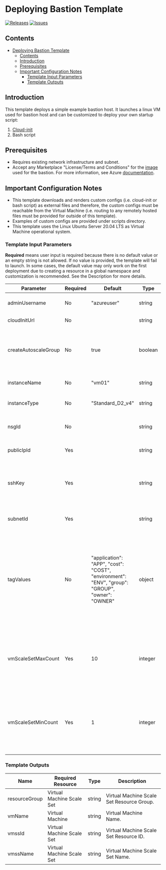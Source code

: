 
# Deploying Bastion Template

[![Releases](https://img.shields.io/github/release/f5networks/f5-azure-arm-templates-v2.svg)](https://github.com/f5networks/f5-azure-arm-templates-v2/releases)
[![Issues](https://img.shields.io/github/issues/f5networks/f5-azure-arm-templates-v2.svg)](https://github.com/f5networks/f5-azure-arm-templates-v2/issues)

## Contents

- [Deploying Bastion Template](#deploying-bastion-template)
  - [Contents](#contents)
  - [Introduction](#introduction)
  - [Prerequisites](#prerequisites)
  - [Important Configuration Notes](#important-configuration-notes)
    - [Template Input Parameters](#template-input-parameters)
    - [Template Outputs](#template-outputs)

## Introduction

This template deploys a simple example bastion host. It launches a linux VM used for bastion host and can be customized to deploy your own startup script:

1) [Cloud-init](https://cloudinit.readthedocs.io/en/latest/)
2) Bash script


## Prerequisites

- Requires existing network infrastructure and subnet.
- Accept any Marketplace "License/Terms and Conditions" for the [image](https://azuremarketplace.microsoft.com/en-us/marketplace/apps/canonical.0001-com-ubuntu-server-focal?tab=Overview) used for the bastion. For more information, see Azure [documentation](https://docs.microsoft.com/en-us/azure/virtual-machines/linux/cli-ps-findimage#deploy-an-image-with-marketplace-terms).

## Important Configuration Notes

- This template downloads and renders custom configs (i.e. cloud-init or bash script) as external files and therefore, the custom configs must be reachable from the Virtual Machine (i.e. routing to any remotely hosted files must be provided for outside of this template).
- Examples of custom configs are provided under scripts directory.
- This template uses the Linux Ubuntu Server 20.04 LTS as Virtual Machine operational system.


### Template Input Parameters

**Required** means user input is required because there is no default value or an empty string is not allowed. If no value is provided, the template will fail to launch. In some cases, the default value may only work on the first deployment due to creating a resource in a global namespace and customization is recommended. See the Description for more details.

| Parameter | Required | Default | Type | Description |
| --- | --- | --- | --- | --- |
| adminUsername | No | "azureuser" | string | User name for the Virtual Machine. |
| cloudInitUrl | No |  | string | URI to cloud-init config. |
| createAutoscaleGroup | No | true | boolean | Choose true to create the bastion instances in an autoscaling configuration. |
| instanceName | No | "vm01" | string | Name of the Virtual Machine. |
| instanceType | No | "Standard_D2_v4" | string | Enter valid instance type. |
| nsgId | No |  | string | Private NSG ID for the Virtual Machine. |
| publicIpId | Yes |  | string | Public IP ID for the Virtual Machine. |
| sshKey | Yes |  | string | Supply the SSH public key you want to use to connect to the bastion instance. |
| subnetId | Yes |  | string | Private subnet ID for the Virtual Machine. |
| tagValues | No | "application": "APP", "cost": "COST", "environment": "ENV", "group": "GROUP", "owner": "OWNER" | object | Default key/value resource tags will be added to the resources in this deployment, if you would like the values to be unique, adjust them as needed for each key. |
| vmScaleSetMaxCount | Yes | 10 | integer | The maximum number of bastion instances that can be deployed into the Virtual Machine Scale Set. |
| vmScaleSetMinCount | Yes | 1 | integer | The minimum (and default) number of bastion instances that will be deployed into the Virtual Machine Scale Set. |

### Template Outputs

| Name | Required Resource | Type | Description |
| --- | --- | --- | --- |
| resourceGroup | Virtual Machine Scale Set | string | Virtual Machine Scale Set Resource Group. |
| vmName | Virtual Machine | string | Virtual Machine Name. |
| vmssId | Virtual Machine Scale Set | string | Virtual Machine Scale Set Resource ID. |
| vmssName | Virtual Machine Scale Set | string | Virtual Machine Scale Set Name. |
